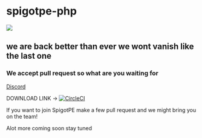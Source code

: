 # spigotpe-php
<img src="https://github.com/caspervanneck/spigotpe/blob/master/spigotpe.png">

## we are back better than ever we wont vanish like the last one

### We accept pull request so what are you waiting for

[Discord](https://discord.gg/PwVGfng)

DOWNLOAD LINK -> [![CircleCI](https://circleci.com/gh/spigotpe-beta/Spigotpe.svg?style=svg)](https://circleci.com/gh/spigotpe-beta/Spigotpe)

If you want to join SpigotPE make a few pull request and we might bring you on the team!

Alot more coming soon stay tuned
